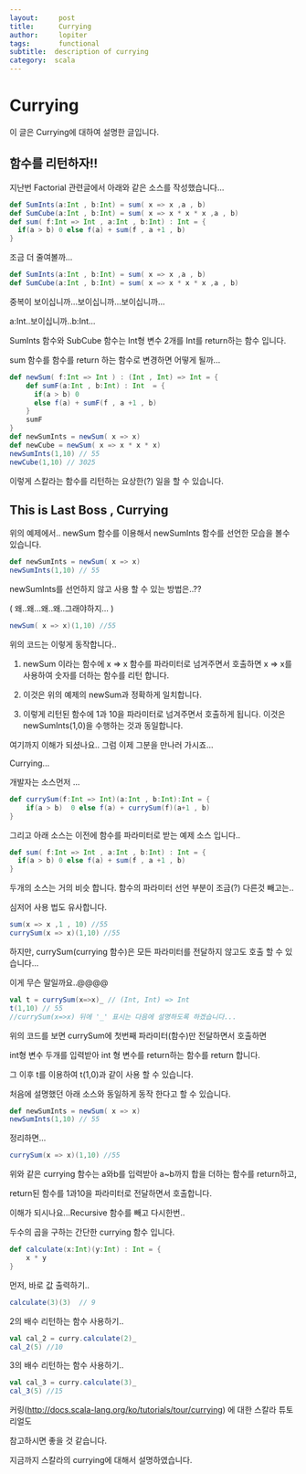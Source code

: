 ```yaml
---
layout:     post
title:      Currying
author:     lopiter
tags: 		functional
subtitle:  description of currying	
category:  scala
---
```


# Currying

이 글은 Currying에 대하여 설명한 글입니다.

## 함수를 리턴하자!!

지난번 Factorial 관련글에서 아래와 같은 소스를 작성했습니다...

```scala
def SumInts(a:Int , b:Int) = sum( x => x ,a , b)
def SumCube(a:Int , b:Int) = sum( x => x * x * x ,a , b)
def sum( f:Int => Int , a:Int , b:Int) : Int = {
  if(a > b) 0 else f(a) + sum(f , a +1 , b)
}
```

조금 더 줄여볼까...

```scala
def SumInts(a:Int , b:Int) = sum( x => x ,a , b)
def SumCube(a:Int , b:Int) = sum( x => x * x * x ,a , b)
```

중복이 보이십니까...보이십니까...보이십니까...

a:Int..보이십니까..b:Int...

SumInts 함수와 SubCube 함수는 Int형 변수 2개를 Int를 return하는 함수 입니다.

sum 함수를 함수를 return 하는 함수로 변경하면 어떻게 될까...

```scala
def newSum( f:Int => Int ) : (Int , Int) => Int = {
    def sumF(a:Int , b:Int) : Int  = {
      if(a > b) 0
      else f(a) + sumF(f , a +1 , b)
    }
    sumF
}
def newSumInts = newSum( x => x)
def newCube = newSum( x => x * x * x)
newSumInts(1,10) // 55
newCube(1,10) // 3025
```

이렇게 스칼라는 함수를 리턴하는 요상한(?) 일을 할 수 있습니다.

## This is Last Boss , Currying

위의 예제에서.. newSum 함수를 이용해서 newSumInts 함수를 선언한 모습을 볼수 있습니다.

```scala
def newSumInts = newSum( x => x)
newSumInts(1,10) // 55
```

newSumInts를 선언하지 않고 사용 할 수 있는 방법은..??

( 왜..왜...왜..왜..그래야하지... )

```scala
newSum( x => x)(1,10) //55
```

위의 코드는 이렇게 동작합니다..

1. newSum 이라는 함수에 x => x 함수를 파라미터로 넘겨주면서 호출하면 x => x를 사용하여 숫자를 더하는
함수를 리턴 합니다.

2. 이것은 위의 예제의 newSum과 정확하게 일치합니다.

3. 이렇게 리턴된 함수에 1과 10을 파라미터로 넘겨주면서 호출하게 됩니다.
이것은 newSumInts(1,0)을 수행하는 것과 동일합니다.

여기까지 이해가 되셨나요.. 그럼 이제 그분을 만나러 가시죠...

Currying...


개발자는 소스먼저 ...

```scala
def currySum(f:Int => Int)(a:Int , b:Int):Int = {
    if(a > b)  0 else f(a) + currySum(f)(a+1 , b)
}
```

그리고 아래 소스는 이전에 함수를 파라미터로 받는 예제 소스 입니다..

```scala
def sum( f:Int => Int , a:Int , b:Int) : Int = {
  if(a > b) 0 else f(a) + sum(f , a +1 , b)
}
```

두개의 소스는 거의 비슷 합니다. 함수의 파라미터 선언 부분이 조금(?) 다른것 빼고는..

심저어 사용 법도 유사합니다.

```scala
sum(x => x ,1 , 10) //55
currySum(x => x)(1,10) //55
```

하지만, currySum(currying 함수)은 모든 파라미터를 전달하지 않고도 호출 할 수 있습니다...

이게 무슨 말일까요..@@@@

```scala
val t = currySum(x=>x)_ // (Int, Int) => Int
t(1,10) // 55
//currySum(x=>x) 뒤에 '_' 표시는 다음에 설명하도록 하겠습니다...
```

위의 코드를 보면 currySum에 첫번째 파라미터(함수)만 전달하면서 호출하면

int형 변수 두개를 입력받아 int 형 변수를 return하는  함수를 return 합니다.

그 이후 t를 이용하여 t(1,0)과 같이 사용 할 수 있습니다.

처음에 설명했던 아래 소스와 동일하게 동작 한다고 할 수 있습니다.

```scala
def newSumInts = newSum( x => x)
newSumInts(1,10) // 55
```

정리하면...

```scala
currySum(x => x)(1,10) //55
```

위와 같은 currying 함수는 a와b를 입력받아 a~b까지 합을 더하는 함수를 return하고,

return된 함수를 1과10을 파라미터로 전달하면서 호출합니다.

이해가 되시나요...Recursive 함수를 빼고 다시한번..

두수의 곱을 구하는 간단한 currying 함수 입니다.

```scala
def calculate(x:Int)(y:Int) : Int = {
    x * y
}
```

먼저, 바로 값 출력하기..

```scala
calculate(3)(3)  // 9
```

2의 배수 리턴하는 함수 사용하기..

```scala
val cal_2 = curry.calculate(2)_
cal_2(5) //10
```

3의 배수 리턴하는 함수 사용하기..

```scala
val cal_3 = curry.calculate(3)_
cal_3(5) //15
```

커링(http://docs.scala-lang.org/ko/tutorials/tour/currying) 에 대한 스칼라 튜토리얼도

참고하시면 좋을 것 같습니다.

지금까지 스칼라의 currying에 대해서 설명하였습니다.